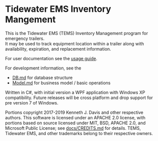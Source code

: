 Tidewater EMS Inventory Mangement
=================================

This is the Tidewater EMS (TEMS) Inventory Management program for emergency trailers.  
It may be used to track equipment location within a trailer along with availability, expiration, and replacement information.

For user documentation see the [usage guide](Usage.md).

For development information, see the
  * [DB.md](DB.md) for database structure
  * [Model.md](Model.md) for business model / basic operations



Written in C#, with initial version a WPF application with Windows XP compatibility.  Future releases will be cross platform and drop support for pre version 7 of Windows. 
 
Portions copyright 2017-2019 Kenneth J. Davis and other respective authors.  This software is licensed under an APACHE 2.0 license, with portions based on source licensed under MIT, BSD, APACHE 2.0, and Microsoft Public License; 
see [docs/CREDITS.md](../CREDITS.md) for details. TEMS, Tidewater EMS, and other trademarks belong to their respective owners.
